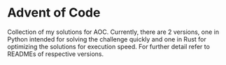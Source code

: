 # Advent of Code

Collection of my solutions for AOC. Currently, there are 2 versions,
one in Python intended for solving the challenge quickly and one in Rust
for optimizing the solutions for execution speed. For further detail refer
to READMEs of respective versions.
